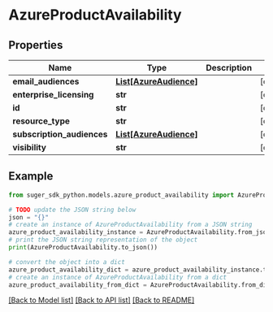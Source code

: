 # AzureProductAvailability


## Properties

Name | Type | Description | Notes
------------ | ------------- | ------------- | -------------
**email_audiences** | [**List[AzureAudience]**](AzureAudience.md) |  | [optional] 
**enterprise_licensing** | **str** |  | [optional] 
**id** | **str** |  | [optional] 
**resource_type** | **str** |  | [optional] 
**subscription_audiences** | [**List[AzureAudience]**](AzureAudience.md) |  | [optional] 
**visibility** | **str** |  | [optional] 

## Example

```python
from suger_sdk_python.models.azure_product_availability import AzureProductAvailability

# TODO update the JSON string below
json = "{}"
# create an instance of AzureProductAvailability from a JSON string
azure_product_availability_instance = AzureProductAvailability.from_json(json)
# print the JSON string representation of the object
print(AzureProductAvailability.to_json())

# convert the object into a dict
azure_product_availability_dict = azure_product_availability_instance.to_dict()
# create an instance of AzureProductAvailability from a dict
azure_product_availability_from_dict = AzureProductAvailability.from_dict(azure_product_availability_dict)
```
[[Back to Model list]](../README.md#documentation-for-models) [[Back to API list]](../README.md#documentation-for-api-endpoints) [[Back to README]](../README.md)


